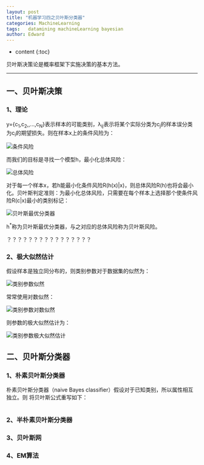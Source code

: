 ```yaml
---
layout: post
title: "机器学习四之贝叶斯分类器"
categories: MachineLearning
tags:   datamining machineLearning bayesian
author: Edward
---
```


* content
{:toc}

贝叶斯决策论是概率框架下实施决策的基本方法。

--------------------

## 一、贝叶斯决策

### 1、理论

y={c<sub>1</sub>,c<sub>2</sub>,,...,c<sub>N</sub>}表示样本的可能类别，&lambda;<sub>ij</sub>表示将某个实际分类为c<sub>j</sub>的样本误分类为c<sub>i</sub>的期望损失。则在样本x上的条件风险为：

![条件风险]()

而我们的目标是寻找一个模型h，最小化总体风险：

![总体风险]()

对于每一个样本x，若h能最小化条件风险R(h(x)|x)，则总体风险R(h)也将会最小化。贝叶斯判定准则：为最小化总体风险，只需要在每个样本上选择那个使条件风险R(c|x)最小的类别标记：

![贝叶斯最优分类器]()

h<sup>*</sup>称为贝叶斯最优分类器，与之对应的总体风险称为贝叶斯风险。


？？？？？？？？？？？？？？？？


### 2、极大似然估计

假设样本是独立同分布的，则类别参数对于数据集的似然为：

![类别参数似然]()

常常使用对数似然：

![类别参数对数似然]()

则参数的极大似然估计为：

![类别参数极大似然估计]()

## 二、贝叶斯分类器

### 1、朴素贝叶斯分类器

朴素贝叶斯分类器（naive Bayes classifier）假设对于已知类别，所以属性相互独立。则
将贝叶斯公式重写如下：

![]()

### 2、半朴素贝叶斯分类器

### 3、贝叶斯网

### 4、EM算法

